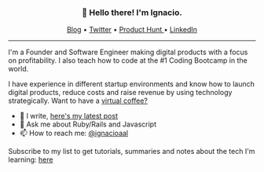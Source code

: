 <h3 align="center">👋 Hello there! I'm Ignacio.</h3>

<p align="center">
  <a href="https://ignacio.al">Blog</a> •
  <a href="https://twitter.com/ignacioaal">Twitter</a> •
  <a href="https://www.producthunt.com/@ignacioaal/">Product Hunt </a> •
  <a href="https://www.linkedin.com/in/ignacioaal/">LinkedIn</a>
</p>

---

I'm a Founder and Software Engineer making digital products with a focus on profitability. I also teach how to code at the #1 Coding Bootcamp in the world.

I have experience in different startup environments and know how to launch digital products, reduce costs and raise revenue by using technology strategically. Want to have a [virtual coffee?](https://calendly.com/ignacioaal/30min)

- 🔭 I write, [here's my latest post](https://www.ignacio.al/how-to-get-a-job-after-a-coding-bootcamp.html)
- 💬 Ask me about Ruby/Rails and Javascript
- 📫 How to reach me: <a href="https://twitter.com/ignacioaal">@ignacioaal</a> 

<span align="center">Subscribe to my list to get tutorials, summaries and notes about the tech I'm learning: [here](https://motivated-experimenter-9595.ck.page/fde0b71410) </span>

